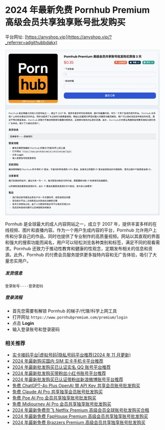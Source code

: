 # 2024 年最新免费 Pornhub Premium 高级会员共享独享账号批发购买

平台网址: [https://anyshop.vip](https://anyshop.vip/?_referrer=adgithubbdakx)

![anyshop-pornhub](anyshop-pornhub.png)

Pornhub 是全球最大的成人内容网站之一，成立于 2007 年，提供丰富多样的在线视频、图片和直播内容。作为一个用户生成内容的平台，Pornhub 允许用户上传和分享自己的作品，同时也提供了专业制作的高质量视频。网站以其直观的界面和强大的搜索功能而闻名，用户可以轻松浏览各种类别和标签，满足不同的观看需求。Pornhub 还致力于推动性教育和健康的性观念，定期发布相关的信息和资源。此外，Pornhub 的付费会员服务提供更多独特内容和无广告体验，吸引了大量忠实用户。

##### 发货信息

```
登录账号----登录密码
```

##### 登录流程

- 首先您需要有解锁 Pornhub 的梯子/代理/科学上网工具
- 打开网址 `https://www.pornhubpremium.com/premium/login`
- 点击 **Login**
- 输入登录账号和登录密码

### 相关推荐

- [实卡接码平台|虚拟号码|隐私号码平台推荐(2024 年 11 月更新)](https://github.com/bdakx/top-sms-platforms)
- [2024 年最新购买国内 SIM 实卡手机卡平台推荐](https://github.com/bdakx/top-cn-sim-card)
- [2024 年最新批发购买已认证实名 QQ 账号平台推荐](https://github.com/bdakx/top-qq)
- [2024 年最新批发购买带粉丝小红书账号平台推荐](https://github.com/bdakx/top-xiaohongshu)
- [2024 年最新批发购买已认证带粉丝新浪微博账号平台推荐](https://github.com/bdakx/top-weibo)
- [免费 ChatGPT-4o Plus OpenAI 带 API Key 共享会员账号批发购买](https://github.com/bdakx/free-chatgpt-plus02)
- [免费 Claude AI Pro 共享独享会员账号批发购买](https://github.com/bdakx/free-claude-ai-pro02)
- [免费 Poe AI Pro 会员共享独享账号批发购买](https://github.com/bdakx/free-poe-ai-pro02)
- [免费 Midjourney AI Pro 会员共享独享账号批发购买](https://github.com/bdakx/free-midjourney-pro-02)
- [2024 年最新免费奈飞 Netflix Premium 高级会员全球账号批发购买合租](https://github.com/bdakx/free-netflix-accounts)
- [2024 年最新免费 FapHouse Premium 高级会员共享独享账号批发购买](https://github.com/bdakx/free-faphouse-accounts)
- [2024 年最新免费 Brazzers Premium 高级会员共享独享账号批发购买](https://github.com/bdakx/free-brazzers-accounts)
